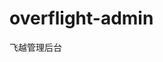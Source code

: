 <!--
 * @Author: Null
 * @Date: 2022-11-25 10:16:15
 * @Description: 
-->
# overflight-admin
飞越管理后台
